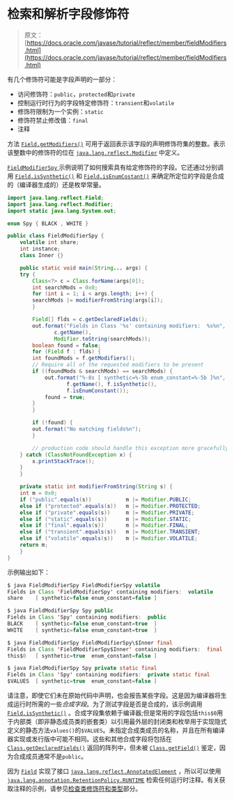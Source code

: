 # 检索和解析字段修饰符

> 原文： [https://docs.oracle.com/javase/tutorial/reflect/member/fieldModifiers.html](https://docs.oracle.com/javase/tutorial/reflect/member/fieldModifiers.html)

有几个修饰符可能是字段声明的一部分：

*   访问修饰符：`public`，`protected`和`private`
*   控制运行时行为的字段特定修饰符：`transient`和`volatile`
*   修饰符限制为一个实例：`static`
*   修饰符禁止修改值：`final`
*   注释

方法 [`Field.getModifiers()`](https://docs.oracle.com/javase/8/docs/api/java/lang/reflect/Field.html#getModifiers--) 可用于返回表示该字段的声明修饰符集的整数。表示该整数中的修饰符的位在 [`java.lang.reflect.Modifier`](https://docs.oracle.com/javase/8/docs/api/java/lang/reflect/Modifier.html) 中定义。

[``FieldModifierSpy`` ](example/FieldModifierSpy.java)示例说明了如何搜索具有给定修饰符的字段。它还通过分别调用 [`Field.isSynthetic()`](https://docs.oracle.com/javase/8/docs/api/java/lang/reflect/Field.html#isSynthetic--) 和 [`Field.isEnumCostant()`](https://docs.oracle.com/javase/8/docs/api/java/lang/reflect/Field.html#isEnumConstant--) 来确定所定位的字段是合成的（编译器生成的）还是枚举常量。

```java
import java.lang.reflect.Field;
import java.lang.reflect.Modifier;
import static java.lang.System.out;

enum Spy { BLACK , WHITE }

public class FieldModifierSpy {
    volatile int share;
    int instance;
    class Inner {}

    public static void main(String... args) {
	try {
	    Class<?> c = Class.forName(args[0]);
	    int searchMods = 0x0;
	    for (int i = 1; i < args.length; i++) {
		searchMods |= modifierFromString(args[i]);
	    }

	    Field[] flds = c.getDeclaredFields();
	    out.format("Fields in Class '%s' containing modifiers:  %s%n",
		       c.getName(),
		       Modifier.toString(searchMods));
	    boolean found = false;
	    for (Field f : flds) {
		int foundMods = f.getModifiers();
		// Require all of the requested modifiers to be present
		if ((foundMods & searchMods) == searchMods) {
		    out.format("%-8s [ synthetic=%-5b enum_constant=%-5b ]%n",
			       f.getName(), f.isSynthetic(),
			       f.isEnumConstant());
		    found = true;
		}
	    }

	    if (!found) {
		out.format("No matching fields%n");
	    }

        // production code should handle this exception more gracefully
	} catch (ClassNotFoundException x) {
	    x.printStackTrace();
	}
    }

    private static int modifierFromString(String s) {
	int m = 0x0;
	if ("public".equals(s))           m |= Modifier.PUBLIC;
	else if ("protected".equals(s))   m |= Modifier.PROTECTED;
	else if ("private".equals(s))     m |= Modifier.PRIVATE;
	else if ("static".equals(s))      m |= Modifier.STATIC;
	else if ("final".equals(s))       m |= Modifier.FINAL;
	else if ("transient".equals(s))   m |= Modifier.TRANSIENT;
	else if ("volatile".equals(s))    m |= Modifier.VOLATILE;
	return m;
    }
}

```

示例输出如下：

```java
$ java FieldModifierSpy FieldModifierSpy volatile
Fields in Class 'FieldModifierSpy' containing modifiers:  volatile
share    [ synthetic=false enum_constant=false ]

$ java FieldModifierSpy Spy public
Fields in Class 'Spy' containing modifiers:  public
BLACK    [ synthetic=false enum_constant=true  ]
WHITE    [ synthetic=false enum_constant=true  ]

$ java FieldModifierSpy FieldModifierSpy\$Inner final
Fields in Class 'FieldModifierSpy$Inner' containing modifiers:  final
this$0   [ synthetic=true  enum_constant=false ]

$ java FieldModifierSpy Spy private static final
Fields in Class 'Spy' containing modifiers:  private static final
$VALUES  [ synthetic=true  enum_constant=false ]

```

请注意，即使它们未在原始代码中声明，也会报告某些字段。这是因为编译器将生成运行时所需的一些*合成字段*。为了测试字段是否是合成的，该示例调用 [`Field.isSynthetic()`](https://docs.oracle.com/javase/8/docs/api/java/lang/reflect/Field.html#isSynthetic--) 。合成字段集依赖于编译器;但是常用的字段包括`this$0`用于内部类（即非静态成员类的嵌套类）以引用最外层的封闭类和枚举用于实现隐式定义的静态方法`values()`的`$VALUES`。未指定合成类成员的名称，并且在所有编译器实现或发行版中可能不相同。这些和其他合成字段将包括在 [`Class.getDeclaredFields()`](https://docs.oracle.com/javase/8/docs/api/java/lang/Class.html#getDeclaredFields--) 返回的阵列中，但未被 [`Class.getField()`](https://docs.oracle.com/javase/8/docs/api/java/lang/Class.html#getField-java.lang.String-) 鉴定，因为合成成员通常不是`public`。

因为 [`Field`](https://docs.oracle.com/javase/8/docs/api/java/lang/reflect/Field.html) 实现了接口 [`java.lang.reflect.AnnotatedElement`](https://docs.oracle.com/javase/8/docs/api/java/lang/reflect/AnnotatedElement.html) ，所以可以使用 [`java.lang.annotation.RetentionPolicy.RUNTIME`](https://docs.oracle.com/javase/8/docs/api/java/lang/annotation/RetentionPolicy.html#RUNTIME) 检索任何运行时注释。有关获取注释的示例，请参见[检查类修饰符和类型](../class/classModifiers.html)部分。